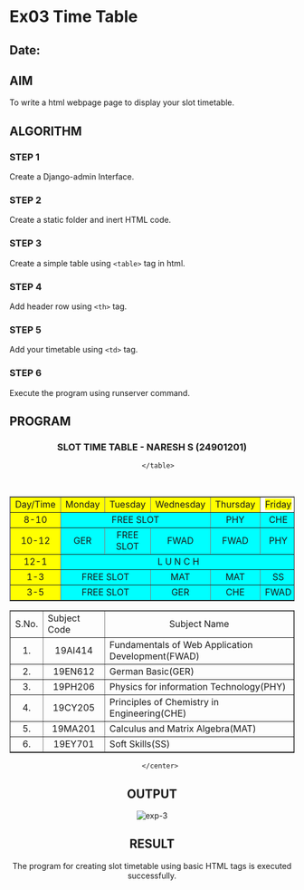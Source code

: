 # Ex03 Time Table
## Date:

## AIM
To write a html webpage page to display your slot timetable.

## ALGORITHM
### STEP 1
Create a Django-admin Interface.

### STEP 2
Create a static folder and inert HTML code.

### STEP 3
Create a simple table using ```<table>``` tag in html.

### STEP 4
Add header row using ```<th>``` tag.

### STEP 5
Add your timetable using ```<td>``` tag.

### STEP 6
Execute the program using runserver command.

## PROGRAM
<!DOCTYPE html>
<html lang="en">
<head>
    <meta charset="UTF-8">
    <meta name="viewport" content="width=
    , initial-scale=1.0">
    <title>Document</title>
</head>
<body>
    <center>
    <table border="1" width="505">
        <h3>SLOT TIME TABLE - NARESH S (24901201)</h3>
           <tr>
               <td style="background-color: yellow;">Day/Time</td> <td style="background-color: yellow;"><center>Monday</center></td> <td style="background-color: yellow;"><center>Tuesday</center></td> <td style="background-color: yellow;"><center>Wednesday</center></td> <td style="background-color: yellow;"><center>Thursday</center></td> <td><center style="background-color: yellow;">Friday</center></td>
           </tr>
           <tr>
               <td style="background-color: yellow;"><center>8-10</center></td> <td colspan="3" style="background-color:aqua ;"><center>FREE SLOT</center></td> <td style="background-color:aqua ;"><center>PHY</center></td> <td style="background-color:aqua ;"><center>CHE</center></td>
           </tr>
           <tr>
               <td style="background-color: yellow;"><center>10-12</center></td> <td style="background-color:aqua ;"><center>GER</center></td> <td style="background-color:aqua ;"><center>FREE SLOT</center></td> <td style="background-color:aqua ;"><center>FWAD</center></td> <td style="background-color:aqua ;"><center>FWAD</center></td> <td style="background-color:aqua ;"><center>PHY</center></td>
           </tr>
           <tr>
               <td style="background-color: yellow;"><center>12-1</center></td> <td colspan="5" style="background-color:aqua ;"><center>L U N C H</center></td>
           </tr>
           <tr>
               <td style="background-color: yellow;"><center>1-3</center></td> <td colspan="2" style="background-color:aqua ;"><center>FREE SLOT</center></td> <td style="background-color:aqua ;"><center>MAT</center></td> <td style="background-color:aqua ;"><center>MAT</center></td> <td style="background-color:aqua ;"><center>SS</center></td>
           </tr>
           <tr>
               <td style="background-color: yellow;"><center>3-5</center></td> <td colspan="2" style="background-color:aqua ;"><center>FREE SLOT</center></td> <td style="background-color:aqua ;"><center>GER</center></td> <td style="background-color:aqua ;"><center>CHE</center></td> <td style="background-color:aqua ;"><center>FWAD</center></td>
           </tr>
    
       </table>
    
<br>
        <table border="1" >
            <tr>
                <td>S.No.</td> <td>Subject Code</td> <td><center>Subject Name</center></td>
            </tr>
            <tr>
                <td><center>1.</center></td> <td><center>19AI414</center></td> <td>Fundamentals of Web Application Development(FWAD)</td>
            </tr>
            <tr>
                <td><center>2.</center></td> <td><center>19EN612</center></td> <td>German Basic(GER)</td>
            </tr>
            <tr>
                <td><center>3.</center></td> <td><center>19PH206</center></td> <td>Physics for information Technology(PHY)</td>
            </tr>
            <tr>
                <td><center>4.</center></td> <td><center>19CY205</center></td> <td>Principles of Chemistry in Engineering(CHE)</td>
            </tr>
            <tr>
                <td><center>5.</center></td> <td><center>19MA201</center></td> <td>Calculus and Matrix Algebra(MAT)</td>
            </tr>
            <tr>
                <td><center>6.</center></td> <td><center>19EY701</center></td> <td>Soft Skills(SS)</td>
            </tr>
        </table>

        </center>
</body>
</html>

## OUTPUT
![exp-3](https://github.com/user-attachments/assets/7303d098-9e86-4f96-9709-34f2714e5357)


## RESULT
The program for creating slot timetable using basic HTML tags is executed successfully.
